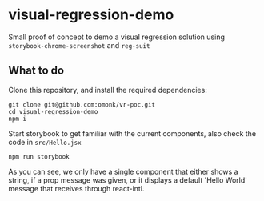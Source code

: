 # visual-regression-demo

Small proof of concept to demo a visual regression solution using `storybook-chrome-screenshot` and `reg-suit`

## What to do

Clone this repository, and install the required dependencies:

```
git clone git@github.com:omonk/vr-poc.git
cd visual-regression-demo
npm i
```

Start storybook to get familiar with the current components, also check the code
in `src/Hello.jsx`

```
npm run storybook
```

As you can see, we only have a single component that either shows a string, if a prop message was given, or it displays a default 'Hello World' message that receives through react-intl.
